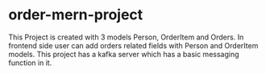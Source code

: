 # order-mern-project

This Project is created with 3 models Person, OrderItem and Orders.
In frontend side user can add orders related fields with Person and OrderItem models.
This project has a kafka server which has a basic messaging function in it.
